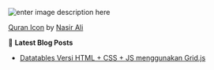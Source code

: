 ![enter image description here](https://res.cloudinary.com/aibnuhibban/image/upload/v1597372338/Github/Overview_Profile_hebmiw.png)

<a href="https://iconscout.com/icons/quran" target="_blank">Quran Icon</a> by <a href="https://iconscout.com/contributors/exeyecon" target="_blank">Nasir Ali</a>

📕 **Latest Blog Posts**
<!-- BLOG-POST-LIST:START -->
- [Datatables Versi HTML + CSS + JS menggunakan Grid.js](https://dev.to/aibnuhibban/datatables-versi-html-css-js-menggunakan-grid-js-571c)
<!-- BLOG-POST-LIST:END -->

